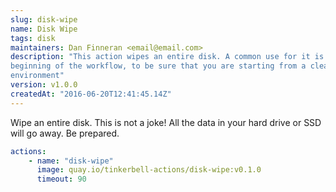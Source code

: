 ```yaml
---
slug: disk-wipe
name: Disk Wipe
tags: disk
maintainers: Dan Finneran <email@email.com>
description: "This action wipes an entire disk. A common use for it is at the
beginning of the workflow, to be sure that you are starting from a cleaned
environment"
version: v1.0.0
createdAt: "2016-06-20T12:41:45.14Z"
---
```


Wipe an entire disk. This is not a joke! All the data in your hard drive or SSD
will go away. Be prepared.

```yaml
actions:
    - name: "disk-wipe"
      image: quay.io/tinkerbell-actions/disk-wipe:v0.1.0
      timeout: 90
```
